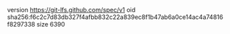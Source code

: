 version https://git-lfs.github.com/spec/v1
oid sha256:f6c2c7d83db327f4afbb832c22a839ec8f1b47ab6a0ce14ac4a74816f8297338
size 6390
